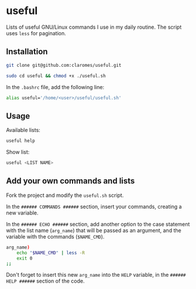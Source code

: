 # useful

Lists of useful GNU/Linux commands I use in my daily routine. The script uses `less` for pagination.

## Installation

```bash
git clone git@github.com:claromes/useful.git
```

```bash
sudo cd useful && chmod +x ./useful.sh
```

In the `.bashrc` file, add the following line:

```bash
alias useful='/home/<user>/useful/useful.sh'
```

## Usage

Available lists:
```bash
useful help
```

Show list:
```bash
useful <LIST NAME>
```
## Add your own commands and lists

Fork the project and modify the `useful.sh` script.

In the `###### COMMANDS ######` section, insert your commands, creating a new variable.

In the `###### ECHO ######` section, add another option to the case statement with the list name (`arg_name`) that will be passed as an argument, and the variable with the commands (`$NAME_CMD`).
```bash
arg_name)
    echo "$NAME_CMD" | less -R
    exit 0
;;
```

Don't forget to insert this new `arg_name` into the `HELP` variable, in the `###### HELP ######` section of the code.
